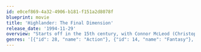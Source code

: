 ```yaml
---
id: e0cef869-4a32-4906-b181-f151a2d8078f
blueprint: movie
title: 'Highlander: The Final Dimension'
release_date: '1994-11-29'
overview: "Starts off in the 15th century, with Connor McLeod (Christopher Lambert) training with another immortal swordsman, the Japanese sorcerer Nakano (Mako). When an evil immortal named Kane (Mario Van Peebles) kills the old wizard, the resulting battle leaves him buried in an underground cave. When Kane resurfaces in the 20th century to create havoc, it's up to McLeod to stop him."
genres: '[{"id": 28, "name": "Action"}, {"id": 14, "name": "Fantasy"}, {"id": 878, "name": "Science Fiction"}]'
---
```


